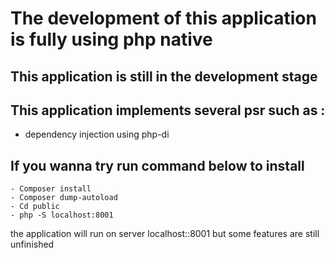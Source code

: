 # The development of this application is fully using php native

## This application is still in the development stage

## This application implements several psr such as :
- dependency injection using php-di

## If you wanna try run command below to install
```
- Composer install
- Composer dump-autoload
- Cd public
- php -S localhost:8001
```
the application will run on server localhost::8001
but some features are still unfinished
